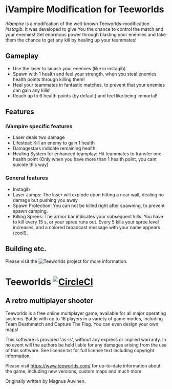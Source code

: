 iVampire Modification for Teeworlds
=========
*iVampire* is a modifcation of the well-known Teeworlds-modification *Instagib*. It was developed to give You the chance to control the match and your enemies! Get enormous power through blasting your enemies and take them the chance to get any kill by healing up your teammates!

Gameplay
---------
* Use the laser to smash your enemies (like in instagib).
* Spawn with 1 health and feel your strength, when you steal enemies health points through killing them!
* Heal your teammates in fantastic matches, to prevent that your enemies can gain any kills!
* Reach up to 6 health points (by default) and feel like being immortal!

Features
---------
### iVampire specific features
* Laser deals two damage
* Lifesteal: Kill an enemy to gain 1 health
* Damagestars indicate remaining health
* Healing System for enhanced teamplay: Hit teammates to transfer one health point
(Only when you have more than 1 health point, you cant suicide this way)

### General features
* Instagib
* Laser Jumps: The laser will explode upon hitting a near wall, dealing no damage but pushing you away
* Spawn Protection: You can not be killed right after spawning, to prevent spawn camping.
* Killing Sprees: The armor bar indicates your subsequent kills. You have to kill every 15 s, or your spree runs out. Every 5 kills your spree level increases, and a colored broadcast message with your name appears (cool!).

Building etc.
---------
Please visit the ![Teeworlds project](https://github.com/teeworlds/teeworlds/) for more information.

Teeworlds [![CircleCI](https://circleci.com/gh/teeworlds/teeworlds.svg?style=svg)](https://circleci.com/gh/teeworlds/teeworlds) 
=========

A retro multiplayer shooter
---------------------------

Teeworlds is a free online multiplayer game, available for all major
operating systems. Battle with up to 16 players in a variety of game
modes, including Team Deathmatch and Capture The Flag. You can even
design your own maps!

This software is provided 'as-is', without any express or implied
warranty. In no event will the authors be held liable for any damages
arising from the use of this software. See license.txt for full license
text including copyright information.

Please visit https://www.teeworlds.com/ for up-to-date information about
the game, including new versions, custom maps and much more.

Originally written by Magnus Auvinen.
